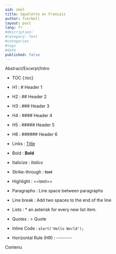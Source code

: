 ```yaml
---
uid: skel
title: Squelette en Français
author: fcerbell
layout: post
lang: fr
#description:
#category: Test
#categories
#tags
#date
published: false
---
```


Abstract/Excerpt/Intro

* TOC
{:toc}

* H1 : # Header 1
* H2 : ## Header 2
* H3 : ### Header 3
* H4 : #### Header 4
* H5 : ##### Header 5
* H6 : ###### Header 6
* Links : [Title](URL)
* Bold : **Bold**
* Italicize : *Italics*
* Strike-through : ~~text~~
* Highlight : ==text==
* Paragraphs : Line space between paragraphs
* Line break : Add two spaces to the end of the line
* Lists : * an asterisk for every new list item.
* Quotes : > Quote
* Inline Code : `alert('Hello World');`
* Horizontal Rule (HR) : --------
[^1]: This is my first footnote
[^n]: Visit http://milanaryal.com
[^n]: A final footnote

Contenu


